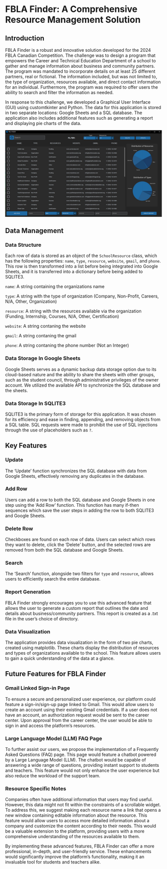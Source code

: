 # FBLA Finder: A Comprehensive Resource Management Solution

## Introduction

FBLA Finder is a robust and innovative solution developed for the 2024 FBLA Canadian Competition. The challenge was to design a program that empowers the Career and Technical Education Department of a school to gather and manage information about business and community partners. The program was mandated to incorporate details on at least 25 different partners, real or fictional. The information included, but was not limited to, the type of organization, resources available, and direct contact information for an individual. Furthermore, the program was required to offer users the ability to search and filter the information as needed.

In response to this challenge, we developed a Graphical User Interface (GUI) using customtkinter and Python. The data for this application is stored in two separate locations: Google Sheets and a SQL database. The application also includes additional features such as generating a report and displaying pie charts of the data.

![image](https://github.com/AydenBravender/FBLA-School-Resource/blob/main/images/WindowGUI.jpg)

## Data Management

### Data Structure

Each row of data is stored as an object of the ```SchoolResource``` class, which has the following properties: ```name```, ```type```, ```resource```, ```website```, ```gmail```, and  ```phone```. This row is then transformed into a list before being integrated into Google Sheets, and it is transferred into a dictionary before being added to SQLITE3.

```name```: A string containing the organizations name

```type```: A string with the type of organization (Company, Non-Profit, Careers, N/A, Other, Organization)

```resource```: A string with the resources available via the organization (Funding, Internship, Courses, N/A, Other, Certification)

```website```: A string contaning the website

```gmail```: A string contaning the gmail

```phone```: A string contaning the phone number (Not an Integer)

### Data Storage In Google Sheets

Google Sheets serves as a dynamic backup data storage option due to its cloud-based nature and the ability to share the sheets with other groups, such as the student council, through administrative privileges of the owner account. We utilized the available API to synchronize the SQL database and the sheets.


### Data Storage In SQLITE3
SQLITE3 is the primary form of storage for this application. It was chosen for its efficiency and ease in finding, appending, and removing objects from a SQL table. SQL requests were made to prohibit the use of SQL injections through the use of placeholders such as ```?```.

## Key Features

### Update
The ‘Update’ function synchronizes the SQL database with data from Google Sheets, effectively removing any duplicates in the database.

### Add Row
Users can add a row to both the SQL database and Google Sheets in one step using the ‘Add Row’ function. This function has many if-then sequences which save the user steps in adding the row to both SQLITE3 and Google Sheets.

### Delete Row
Checkboxes are found on each row of data. Users can select which rows they want to delete, click the ‘Delete’ button, and the selected rows are removed from both the SQL database and Google Sheets.

### Search
The ‘Search’ function, alongside two filters for ```type``` and ```resource```, allows users to efficiently search the entire database.

### Report Generation
FBLA Finder strongly encourages you to use this advanced feature that allows the user to generate a custom report that outlines the date and details about business/community partners. This report is created as a .txt file in the user’s choice of directory. 

### Data Visualization
The application provides data visualization in the form of two pie charts, created using matplotlib. These charts display the distribution of resources and types of organizations available to the school. This feature allows users to gain a quick understanding of the data at a glance.

## Future Features for FBLA Finder

### Gmail Linked Sign-in Page
To ensure a secure and personalized user experience, our platform could feature a sign-in/sign-up page linked to Gmail. This would allow users to create an account using their existing Gmail credentials. If a user does not have an account, an authorization request would be sent to the career center. Upon approval from the career center, the user would be able to sign in and access the platform’s resources.

### Large Language Model (LLM) FAQ Page
To further assist our users, we propose the implementation of a Frequently Asked Questions (FAQ) page. This page would feature a chatbot powered by a Large Language Model (LLM). The chatbot would be capable of answering a wide range of questions, providing instant support to students and teachers. This feature would not only enhance the user experience but also reduce the workload of the support team.

### Resource Specific Notes
Companies often have additional information that users may find useful. However, this data might not fit within the constraints of a scrollable widget. To address this, we suggest making each resource name a link that opens a new window containing editable information about the resource. This feature would allow users to access more detailed information about a company and customize the content according to their needs. This would be a valuable extension to the platform, providing users with a more comprehensive understanding of the resources available to them.

By implementing these advanced features, FBLA Finder can offer a more professional, in-depth, and user-friendly service. These enhancements would significantly improve the platform’s functionality, making it an invaluable tool for students and teachers alike.